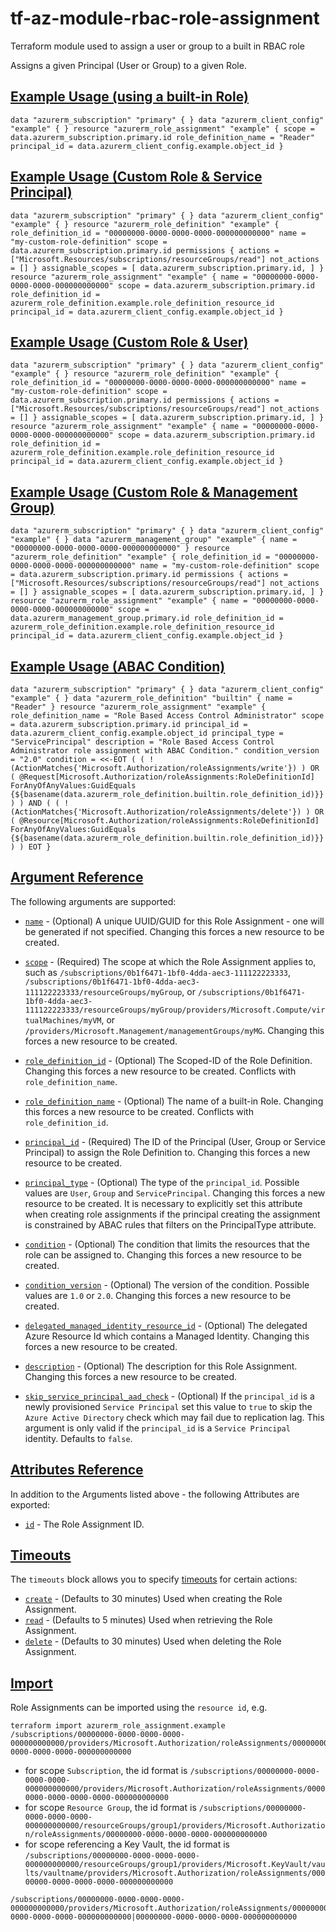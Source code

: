# tf-az-module-rbac-role-assignment
Terraform module used to assign a user or group to a built in RBAC role

Assigns a given Principal (User or Group) to a given Role.

## [Example Usage (using a built-in Role)](https://registry.terraform.io/providers/hashicorp/azurerm/latest/docs/resources/role_assignment#example-usage-using-a-built-in-role)

```hcl
data "azurerm_subscription" "primary" { } data "azurerm_client_config" "example" { } resource "azurerm_role_assignment" "example" { scope = data.azurerm_subscription.primary.id role_definition_name = "Reader" principal_id = data.azurerm_client_config.example.object_id }
```

## [Example Usage (Custom Role & Service Principal)](https://registry.terraform.io/providers/hashicorp/azurerm/latest/docs/resources/role_assignment#example-usage-custom-role--service-principal)

```hcl
data "azurerm_subscription" "primary" { } data "azurerm_client_config" "example" { } resource "azurerm_role_definition" "example" { role_definition_id = "00000000-0000-0000-0000-000000000000" name = "my-custom-role-definition" scope = data.azurerm_subscription.primary.id permissions { actions = ["Microsoft.Resources/subscriptions/resourceGroups/read"] not_actions = [] } assignable_scopes = [ data.azurerm_subscription.primary.id, ] } resource "azurerm_role_assignment" "example" { name = "00000000-0000-0000-0000-000000000000" scope = data.azurerm_subscription.primary.id role_definition_id = azurerm_role_definition.example.role_definition_resource_id principal_id = data.azurerm_client_config.example.object_id }
```

## [Example Usage (Custom Role & User)](https://registry.terraform.io/providers/hashicorp/azurerm/latest/docs/resources/role_assignment#example-usage-custom-role--user)

```hcl
data "azurerm_subscription" "primary" { } data "azurerm_client_config" "example" { } resource "azurerm_role_definition" "example" { role_definition_id = "00000000-0000-0000-0000-000000000000" name = "my-custom-role-definition" scope = data.azurerm_subscription.primary.id permissions { actions = ["Microsoft.Resources/subscriptions/resourceGroups/read"] not_actions = [] } assignable_scopes = [ data.azurerm_subscription.primary.id, ] } resource "azurerm_role_assignment" "example" { name = "00000000-0000-0000-0000-000000000000" scope = data.azurerm_subscription.primary.id role_definition_id = azurerm_role_definition.example.role_definition_resource_id principal_id = data.azurerm_client_config.example.object_id }
```

## [Example Usage (Custom Role & Management Group)](https://registry.terraform.io/providers/hashicorp/azurerm/latest/docs/resources/role_assignment#example-usage-custom-role--management-group)

```hcl
data "azurerm_subscription" "primary" { } data "azurerm_client_config" "example" { } data "azurerm_management_group" "example" { name = "00000000-0000-0000-0000-000000000000" } resource "azurerm_role_definition" "example" { role_definition_id = "00000000-0000-0000-0000-000000000000" name = "my-custom-role-definition" scope = data.azurerm_subscription.primary.id permissions { actions = ["Microsoft.Resources/subscriptions/resourceGroups/read"] not_actions = [] } assignable_scopes = [ data.azurerm_subscription.primary.id, ] } resource "azurerm_role_assignment" "example" { name = "00000000-0000-0000-0000-000000000000" scope = data.azurerm_management_group.primary.id role_definition_id = azurerm_role_definition.example.role_definition_resource_id principal_id = data.azurerm_client_config.example.object_id }
```

## [Example Usage (ABAC Condition)](https://registry.terraform.io/providers/hashicorp/azurerm/latest/docs/resources/role_assignment#example-usage-abac-condition)

```hcl
data "azurerm_subscription" "primary" { } data "azurerm_client_config" "example" { } data "azurerm_role_definition" "builtin" { name = "Reader" } resource "azurerm_role_assignment" "example" { role_definition_name = "Role Based Access Control Administrator" scope = data.azurerm_subscription.primary.id principal_id = data.azurerm_client_config.example.object_id principal_type = "ServicePrincipal" description = "Role Based Access Control Administrator role assignment with ABAC Condition." condition_version = "2.0" condition = <<-EOT ( ( !(ActionMatches{'Microsoft.Authorization/roleAssignments/write'}) ) OR ( @Request[Microsoft.Authorization/roleAssignments:RoleDefinitionId] ForAnyOfAnyValues:GuidEquals {${basename(data.azurerm_role_definition.builtin.role_definition_id)}} ) ) AND ( ( !(ActionMatches{'Microsoft.Authorization/roleAssignments/delete'}) ) OR ( @Resource[Microsoft.Authorization/roleAssignments:RoleDefinitionId] ForAnyOfAnyValues:GuidEquals {${basename(data.azurerm_role_definition.builtin.role_definition_id)}} ) ) EOT }
```

## [Argument Reference](https://registry.terraform.io/providers/hashicorp/azurerm/latest/docs/resources/role_assignment#argument-reference)

The following arguments are supported:

-   [`name`](https://registry.terraform.io/providers/hashicorp/azurerm/latest/docs/resources/role_assignment#name) - (Optional) A unique UUID/GUID for this Role Assignment - one will be generated if not specified. Changing this forces a new resource to be created.
    
-   [`scope`](https://registry.terraform.io/providers/hashicorp/azurerm/latest/docs/resources/role_assignment#scope) - (Required) The scope at which the Role Assignment applies to, such as `/subscriptions/0b1f6471-1bf0-4dda-aec3-111122223333`, `/subscriptions/0b1f6471-1bf0-4dda-aec3-111122223333/resourceGroups/myGroup`, or `/subscriptions/0b1f6471-1bf0-4dda-aec3-111122223333/resourceGroups/myGroup/providers/Microsoft.Compute/virtualMachines/myVM`, or `/providers/Microsoft.Management/managementGroups/myMG`. Changing this forces a new resource to be created.
    
-   [`role_definition_id`](https://registry.terraform.io/providers/hashicorp/azurerm/latest/docs/resources/role_assignment#role_definition_id) - (Optional) The Scoped-ID of the Role Definition. Changing this forces a new resource to be created. Conflicts with `role_definition_name`.
    
-   [`role_definition_name`](https://registry.terraform.io/providers/hashicorp/azurerm/latest/docs/resources/role_assignment#role_definition_name) - (Optional) The name of a built-in Role. Changing this forces a new resource to be created. Conflicts with `role_definition_id`.
    
-   [`principal_id`](https://registry.terraform.io/providers/hashicorp/azurerm/latest/docs/resources/role_assignment#principal_id) - (Required) The ID of the Principal (User, Group or Service Principal) to assign the Role Definition to. Changing this forces a new resource to be created.
    

-   [`principal_type`](https://registry.terraform.io/providers/hashicorp/azurerm/latest/docs/resources/role_assignment#principal_type) - (Optional) The type of the `principal_id`. Possible values are `User`, `Group` and `ServicePrincipal`. Changing this forces a new resource to be created. It is necessary to explicitly set this attribute when creating role assignments if the principal creating the assignment is constrained by ABAC rules that filters on the PrincipalType attribute.

-   [`condition`](https://registry.terraform.io/providers/hashicorp/azurerm/latest/docs/resources/role_assignment#condition) - (Optional) The condition that limits the resources that the role can be assigned to. Changing this forces a new resource to be created.
    
-   [`condition_version`](https://registry.terraform.io/providers/hashicorp/azurerm/latest/docs/resources/role_assignment#condition_version) - (Optional) The version of the condition. Possible values are `1.0` or `2.0`. Changing this forces a new resource to be created.
    
-   [`delegated_managed_identity_resource_id`](https://registry.terraform.io/providers/hashicorp/azurerm/latest/docs/resources/role_assignment#delegated_managed_identity_resource_id) - (Optional) The delegated Azure Resource Id which contains a Managed Identity. Changing this forces a new resource to be created.
    

-   [`description`](https://registry.terraform.io/providers/hashicorp/azurerm/latest/docs/resources/role_assignment#description) - (Optional) The description for this Role Assignment. Changing this forces a new resource to be created.
    
-   [`skip_service_principal_aad_check`](https://registry.terraform.io/providers/hashicorp/azurerm/latest/docs/resources/role_assignment#skip_service_principal_aad_check) - (Optional) If the `principal_id` is a newly provisioned `Service Principal` set this value to `true` to skip the `Azure Active Directory` check which may fail due to replication lag. This argument is only valid if the `principal_id` is a `Service Principal` identity. Defaults to `false`.
    

## [Attributes Reference](https://registry.terraform.io/providers/hashicorp/azurerm/latest/docs/resources/role_assignment#attributes-reference)

In addition to the Arguments listed above - the following Attributes are exported:

-   [`id`](https://registry.terraform.io/providers/hashicorp/azurerm/latest/docs/resources/role_assignment#id) - The Role Assignment ID.

## [Timeouts](https://registry.terraform.io/providers/hashicorp/azurerm/latest/docs/resources/role_assignment#timeouts)

The `timeouts` block allows you to specify [timeouts](https://www.terraform.io/language/resources/syntax#operation-timeouts) for certain actions:

-   [`create`](https://registry.terraform.io/providers/hashicorp/azurerm/latest/docs/resources/role_assignment#create) - (Defaults to 30 minutes) Used when creating the Role Assignment.
-   [`read`](https://registry.terraform.io/providers/hashicorp/azurerm/latest/docs/resources/role_assignment#read) - (Defaults to 5 minutes) Used when retrieving the Role Assignment.
-   [`delete`](https://registry.terraform.io/providers/hashicorp/azurerm/latest/docs/resources/role_assignment#delete) - (Defaults to 30 minutes) Used when deleting the Role Assignment.

## [Import](https://registry.terraform.io/providers/hashicorp/azurerm/latest/docs/resources/role_assignment#import)

Role Assignments can be imported using the `resource id`, e.g.

```shell
terraform import azurerm_role_assignment.example /subscriptions/00000000-0000-0000-0000-000000000000/providers/Microsoft.Authorization/roleAssignments/00000000-0000-0000-0000-000000000000
```

-   for scope `Subscription`, the id format is `/subscriptions/00000000-0000-0000-0000-000000000000/providers/Microsoft.Authorization/roleAssignments/00000000-0000-0000-0000-000000000000`
-   for scope `Resource Group`, the id format is `/subscriptions/00000000-0000-0000-0000-000000000000/resourceGroups/group1/providers/Microsoft.Authorization/roleAssignments/00000000-0000-0000-0000-000000000000`
-   for scope referencing a Key Vault, the id format is `/subscriptions/00000000-0000-0000-0000-000000000000/resourceGroups/group1/providers/Microsoft.KeyVault/vaults/vaultname/providers/Microsoft.Authorization/roleAssignments/00000000-0000-0000-0000-000000000000`

```text
/subscriptions/00000000-0000-0000-0000-000000000000/providers/Microsoft.Authorization/roleAssignments/00000000-0000-0000-0000-000000000000|00000000-0000-0000-0000-000000000000
```